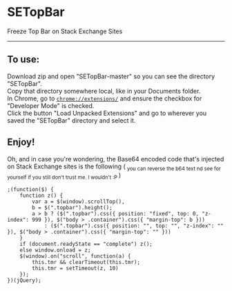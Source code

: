 # SETopBar
Freeze Top Bar on Stack Exchange Sites

---

To use:
--

Download zip and open "SETopBar-master" so you can see the directory "SETopBar". <br />
Copy that directory somewhere local, like in your Documents folder. <br />
In Chrome, go to [`chrome://extensions/`](chrome://extensions/) and ensure the checkbox for "Developer Mode" is checked. <br />
Click the button "Load Unpacked Extensions" and go to wherever you saved the "SETopBar" directory and select it. </br >

Enjoy!
---

Oh, and in case you're wondering, the Base64 encoded code that's injected on Stack Exchange sites is the following ( <sub> you can reverse the b64 text nd see for yourself if you still don't trust me. I wouldn't :P </sub> )

	;(function($) {
		function z() {
			var a = $(window).scrollTop(),
			b = $(".topbar").height();
			a > b ? ($(".topbar").css({ position: "fixed", top: 0, "z-index": 999 }), $("body > .container").css({ "margin-top": b })) 
				: ($(".topbar").css({ position: "", top: "", "z-index": "" }), $("body > .container").css({ "margin-top": "" }))
		}
		if (document.readyState == "complete") z();
		else window.onload = z;
		$(window).on("scroll", function(a) {
			this.tmr && clearTimeout(this.tmr);
			this.tmr = setTimeout(z, 10)
		});
	})(jQuery);
